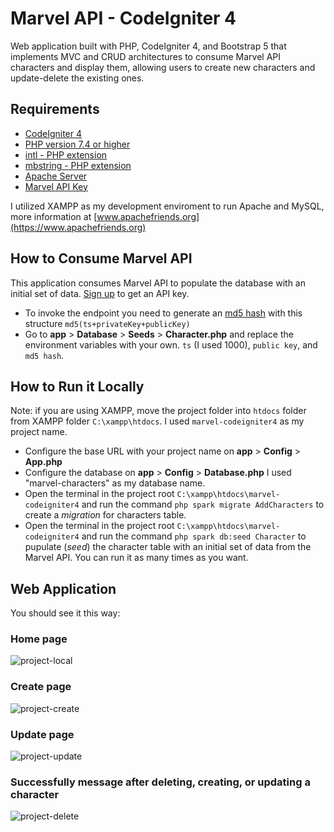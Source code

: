 # Marvel API - CodeIgniter 4
Web application built with PHP, CodeIgniter 4, and Bootstrap 5 that implements MVC and CRUD architectures to consume Marvel API characters and display them, allowing users to create new characters and update-delete the existing ones. 

## Requirements
* [CodeIgniter 4 ](https://codeigniter.com)
* [PHP version 7.4 or higher](https://www.php.net/downloads.php)
* [intl - PHP extension](http://php.net/manual/en/intl.requirements.php)
* [mbstring - PHP extension](http://php.net/manual/en/mbstring.installation.php)
* [Apache Server](https://httpd.apache.org)
* [Marvel API Key](https://developer.marvel.com/documentation/getting_started)

I utilized XAMPP as my development enviroment to run Apache and MySQL, more information at [www.apachefriends.org](https://www.apachefriends.org)

## How to Consume Marvel API
This application consumes Marvel API to populate the database with an initial set of data. [Sign up](https://developer.marvel.com/documentation/getting_started) to get an API key. 
* To invoke the endpoint you need to generate an [md5 hash]( http://www.md5.cz/) with this structure `md5(ts+privateKey+publicKey)`
* Go to **app** > **Database** > **Seeds** > **Character.php** and replace the environment variables with your own. `ts` (I used 1000), `public key`, and `md5 hash`.

## How to Run it Locally 
Note: if you are using XAMPP, move the project folder into `htdocs` folder from XAMPP folder `C:\xampp\htdocs`. I used `marvel-codeigniter4` as my project name.
* Configure the base URL with your project name on **app** > **Config** > **App.php** 
* Configure the database on **app** > **Config** > **Database.php** I used "marvel-characters" as my database name. 
* Open the terminal in the project root `C:\xampp\htdocs\marvel-codeigniter4` and run the command `php spark migrate AddCharacters` to create a *migration* for characters table. 
* Open the terminal in the project root `C:\xampp\htdocs\marvel-codeigniter4` and run the command `php spark db:seed Character` to pupulate (*seed*) the character table with an initial set of data from the Marvel API. You can run it as many times as you want. 

## Web Application
You should see it this way: 

### Home page
![project-local](https://github.com/abraham-espinosa/marvel-codeigniter4/assets/60346436/ecf8b6cc-5388-4801-b620-c086559f560f)
<br>
### Create page
![project-create](https://github.com/abraham-espinosa/marvel-codeigniter4/assets/60346436/2ad63666-b2a1-461a-9eea-ebd2634229ed)
<br>
### Update page
![project-update](https://github.com/abraham-espinosa/marvel-codeigniter4/assets/60346436/3647ca84-8697-4bb4-9e52-07f9dadf480e)
<br>
### Successfully message after deleting, creating, or updating a character 
![project-delete](https://github.com/abraham-espinosa/marvel-codeigniter4/assets/60346436/9f4ee717-cdfd-4a37-980f-d52b03903995)












